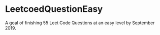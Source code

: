 # LeetcoedQuestionEasy
A goal of finishing 55 Leet Code Questions at an easy level by September 2019. 
